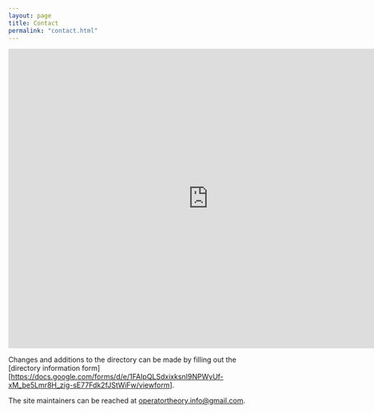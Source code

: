 ```yaml
---
layout: page
title: Contact
permalink: "contact.html"
---
```


<iframe src="https://calendar.google.com/calendar/embed?src=operatortheory.info%40gmail.com&ctz=America%2FLos_Angeles" style="border: 0" width="800" height="600" frameborder="0" scrolling="no"></iframe>

Changes and additions to the directory can be made by filling out the [directory information form][<https://docs.google.com/forms/d/e/1FAIpQLSdxixksnI9NPWyUf-xM_be5Lmr8H_zig-sE77Fdk2fJStWiFw/viewform>].

The site maintainers can be reached at <operatortheory.info@gmail.com>.